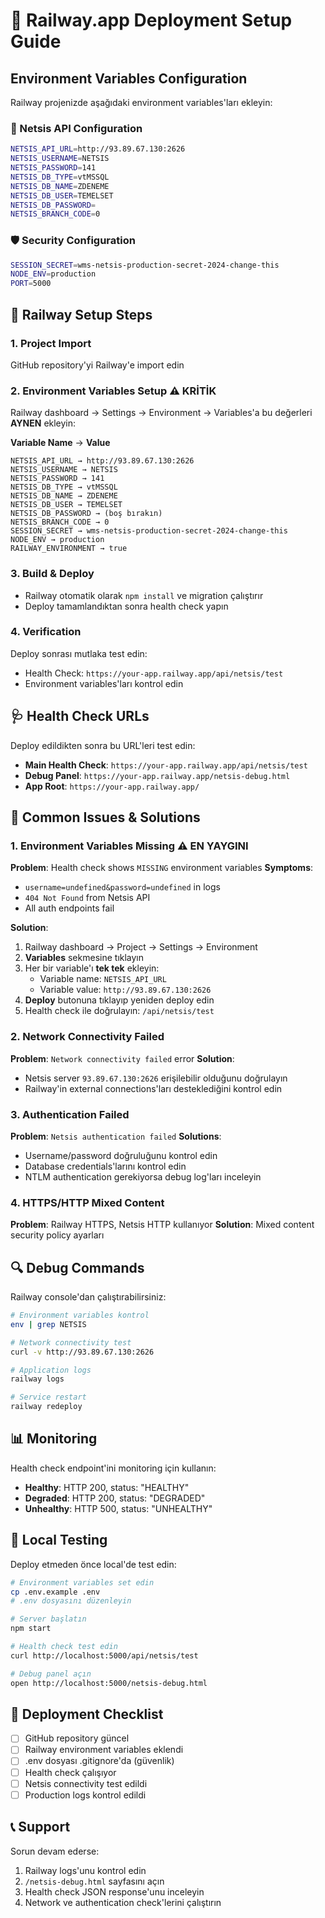 # 🚂 Railway.app Deployment Setup Guide

## Environment Variables Configuration

Railway projenizde aşağıdaki environment variables'ları ekleyin:

### 🔑 Netsis API Configuration
```bash
NETSIS_API_URL=http://93.89.67.130:2626
NETSIS_USERNAME=NETSIS
NETSIS_PASSWORD=141
NETSIS_DB_TYPE=vtMSSQL
NETSIS_DB_NAME=ZDENEME
NETSIS_DB_USER=TEMELSET
NETSIS_DB_PASSWORD=
NETSIS_BRANCH_CODE=0
```

### 🛡️ Security Configuration
```bash
SESSION_SECRET=wms-netsis-production-secret-2024-change-this
NODE_ENV=production
PORT=5000
```

## 🔧 Railway Setup Steps

### 1. Project Import
GitHub repository'yi Railway'e import edin

### 2. Environment Variables Setup ⚠️ KRİTİK
Railway dashboard → Settings → Environment → Variables'a bu değerleri **AYNEN** ekleyin:

**Variable Name** → **Value**
```
NETSIS_API_URL → http://93.89.67.130:2626
NETSIS_USERNAME → NETSIS  
NETSIS_PASSWORD → 141
NETSIS_DB_TYPE → vtMSSQL
NETSIS_DB_NAME → ZDENEME
NETSIS_DB_USER → TEMELSET
NETSIS_DB_PASSWORD → (boş bırakın)
NETSIS_BRANCH_CODE → 0
SESSION_SECRET → wms-netsis-production-secret-2024-change-this
NODE_ENV → production
RAILWAY_ENVIRONMENT → true
```

### 3. Build & Deploy
- Railway otomatik olarak `npm install` ve migration çalıştırır
- Deploy tamamlandıktan sonra health check yapın

### 4. Verification
Deploy sonrası mutlaka test edin:
- Health Check: `https://your-app.railway.app/api/netsis/test`
- Environment variables'ları kontrol edin

## 🩺 Health Check URLs

Deploy edildikten sonra bu URL'leri test edin:

- **Main Health Check**: `https://your-app.railway.app/api/netsis/test`
- **Debug Panel**: `https://your-app.railway.app/netsis-debug.html`
- **App Root**: `https://your-app.railway.app/`

## 🚨 Common Issues & Solutions

### 1. Environment Variables Missing ⚠️ EN YAYGINI
**Problem**: Health check shows `MISSING` environment variables
**Symptoms**: 
- `username=undefined&password=undefined` in logs
- `404 Not Found` from Netsis API
- All auth endpoints fail

**Solution**: 
1. Railway dashboard → Project → Settings → Environment
2. **Variables** sekmesine tıklayın
3. Her bir variable'ı **tek tek** ekleyin:
   - Variable name: `NETSIS_API_URL` 
   - Variable value: `http://93.89.67.130:2626`
4. **Deploy** butonuna tıklayıp yeniden deploy edin
5. Health check ile doğrulayın: `/api/netsis/test`

### 2. Network Connectivity Failed
**Problem**: `Network connectivity failed` error
**Solution**: 
- Netsis server `93.89.67.130:2626` erişilebilir olduğunu doğrulayın
- Railway'in external connections'ları desteklediğini kontrol edin

### 3. Authentication Failed
**Problem**: `Netsis authentication failed`
**Solutions**:
- Username/password doğruluğunu kontrol edin
- Database credentials'larını kontrol edin
- NTLM authentication gerekiyorsa debug log'ları inceleyin

### 4. HTTPS/HTTP Mixed Content
**Problem**: Railway HTTPS, Netsis HTTP kullanıyor
**Solution**: Mixed content security policy ayarları

## 🔍 Debug Commands

Railway console'dan çalıştırabilirsiniz:

```bash
# Environment variables kontrol
env | grep NETSIS

# Network connectivity test
curl -v http://93.89.67.130:2626

# Application logs
railway logs

# Service restart
railway redeploy
```

## 📊 Monitoring

Health check endpoint'ini monitoring için kullanın:
- **Healthy**: HTTP 200, status: "HEALTHY"
- **Degraded**: HTTP 200, status: "DEGRADED" 
- **Unhealthy**: HTTP 500, status: "UNHEALTHY"

## 🔧 Local Testing

Deploy etmeden önce local'de test edin:

```bash
# Environment variables set edin
cp .env.example .env
# .env dosyasını düzenleyin

# Server başlatın
npm start

# Health check test edin
curl http://localhost:5000/api/netsis/test

# Debug panel açın
open http://localhost:5000/netsis-debug.html
```

## 🚀 Deployment Checklist

- [ ] GitHub repository güncel
- [ ] Railway environment variables eklendi
- [ ] .env dosyası .gitignore'da (güvenlik)
- [ ] Health check çalışıyor
- [ ] Netsis connectivity test edildi
- [ ] Production logs kontrol edildi

## 📞 Support

Sorun devam ederse:
1. Railway logs'unu kontrol edin
2. `/netsis-debug.html` sayfasını açın
3. Health check JSON response'unu inceleyin
4. Network ve authentication check'lerini çalıştırın